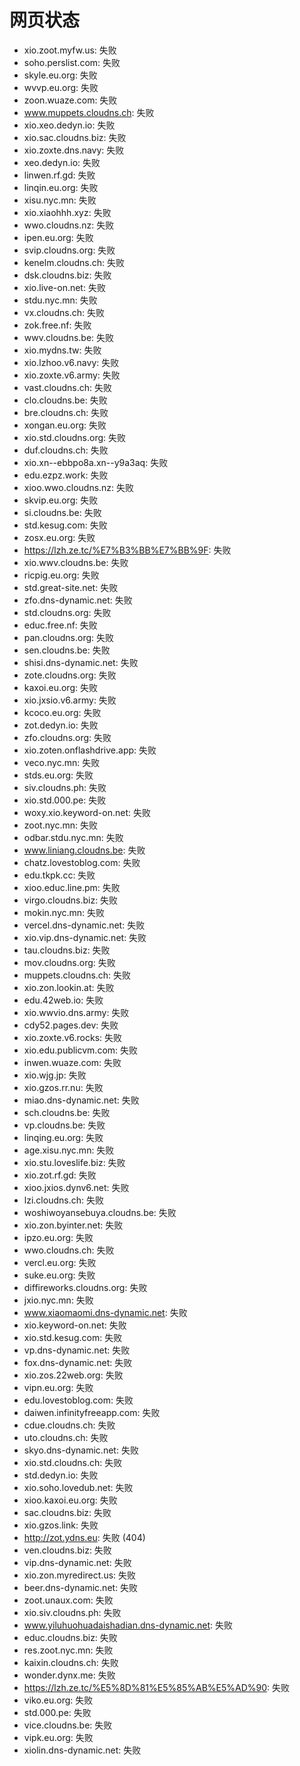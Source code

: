 # 网页状态
- xio.zoot.myfw.us: 失败
- soho.perslist.com: 失败
- skyle.eu.org: 失败
- wvvp.eu.org: 失败
- zoon.wuaze.com: 失败
- www.muppets.cloudns.ch: 失败
- xio.xeo.dedyn.io: 失败
- xio.sac.cloudns.biz: 失败
- xio.zoxte.dns.navy: 失败
- xeo.dedyn.io: 失败
- linwen.rf.gd: 失败
- linqin.eu.org: 失败
- xisu.nyc.mn: 失败
- xio.xiaohhh.xyz: 失败
- wwo.cloudns.nz: 失败
- ipen.eu.org: 失败
- svip.cloudns.org: 失败
- kenelm.cloudns.ch: 失败
- dsk.cloudns.biz: 失败
- xio.live-on.net: 失败
- stdu.nyc.mn: 失败
- vx.cloudns.ch: 失败
- zok.free.nf: 失败
- wwv.cloudns.be: 失败
- xio.mydns.tw: 失败
- xio.lzhoo.v6.navy: 失败
- xio.zoxte.v6.army: 失败
- vast.cloudns.ch: 失败
- clo.cloudns.be: 失败
- bre.cloudns.ch: 失败
- xongan.eu.org: 失败
- xio.std.cloudns.org: 失败
- duf.cloudns.ch: 失败
- xio.xn--ebbpo8a.xn--y9a3aq: 失败
- edu.ezpz.work: 失败
- xioo.wwo.cloudns.nz: 失败
- skvip.eu.org: 失败
- si.cloudns.be: 失败
- std.kesug.com: 失败
- zosx.eu.org: 失败
- https://lzh.ze.tc/%E7%B3%BB%E7%BB%9F: 失败
- xio.wwv.cloudns.be: 失败
- ricpig.eu.org: 失败
- std.great-site.net: 失败
- zfo.dns-dynamic.net: 失败
- std.cloudns.org: 失败
- educ.free.nf: 失败
- pan.cloudns.org: 失败
- sen.cloudns.be: 失败
- shisi.dns-dynamic.net: 失败
- zote.cloudns.org: 失败
- kaxoi.eu.org: 失败
- xio.jxsio.v6.army: 失败
- kcoco.eu.org: 失败
- zot.dedyn.io: 失败
- zfo.cloudns.org: 失败
- xio.zoten.onflashdrive.app: 失败
- veco.nyc.mn: 失败
- stds.eu.org: 失败
- siv.cloudns.ph: 失败
- xio.std.000.pe: 失败
- woxy.xio.keyword-on.net: 失败
- zoot.nyc.mn: 失败
- odbar.stdu.nyc.mn: 失败
- www.liniang.cloudns.be: 失败
- chatz.lovestoblog.com: 失败
- edu.tkpk.cc: 失败
- xioo.educ.line.pm: 失败
- virgo.cloudns.biz: 失败
- mokin.nyc.mn: 失败
- vercel.dns-dynamic.net: 失败
- xio.vip.dns-dynamic.net: 失败
- tau.cloudns.biz: 失败
- mov.cloudns.org: 失败
- muppets.cloudns.ch: 失败
- xio.zon.lookin.at: 失败
- edu.42web.io: 失败
- xio.wwvio.dns.army: 失败
- cdy52.pages.dev: 失败
- xio.zoxte.v6.rocks: 失败
- xio.edu.publicvm.com: 失败
- inwen.wuaze.com: 失败
- xio.wjg.jp: 失败
- xio.gzos.rr.nu: 失败
- miao.dns-dynamic.net: 失败
- sch.cloudns.be: 失败
- vp.cloudns.be: 失败
- linqing.eu.org: 失败
- age.xisu.nyc.mn: 失败
- xio.stu.loveslife.biz: 失败
- xio.zot.rf.gd: 失败
- xioo.jxios.dynv6.net: 失败
- lzi.cloudns.ch: 失败
- woshiwoyansebuya.cloudns.be: 失败
- xio.zon.byinter.net: 失败
- ipzo.eu.org: 失败
- wwo.cloudns.ch: 失败
- vercl.eu.org: 失败
- suke.eu.org: 失败
- diffireworks.cloudns.org: 失败
- jxio.nyc.mn: 失败
- www.xiaomaomi.dns-dynamic.net: 失败
- xio.keyword-on.net: 失败
- xio.std.kesug.com: 失败
- vp.dns-dynamic.net: 失败
- fox.dns-dynamic.net: 失败
- xio.zos.22web.org: 失败
- vipn.eu.org: 失败
- edu.lovestoblog.com: 失败
- daiwen.infinityfreeapp.com: 失败
- cdue.cloudns.ch: 失败
- uto.cloudns.ch: 失败
- skyo.dns-dynamic.net: 失败
- xio.std.cloudns.ch: 失败
- std.dedyn.io: 失败
- xio.soho.lovedub.net: 失败
- xioo.kaxoi.eu.org: 失败
- sac.cloudns.biz: 失败
- xio.gzos.link: 失败
- http://zot.ydns.eu: 失败 (404)
- ven.cloudns.biz: 失败
- vip.dns-dynamic.net: 失败
- xio.zon.myredirect.us: 失败
- beer.dns-dynamic.net: 失败
- zoot.unaux.com: 失败
- xio.siv.cloudns.ph: 失败
- www.yiluhuohuadaishadian.dns-dynamic.net: 失败
- educ.cloudns.biz: 失败
- res.zoot.nyc.mn: 失败
- kaixin.cloudns.ch: 失败
- wonder.dynx.me: 失败
- https://lzh.ze.tc/%E5%8D%81%E5%85%AB%E5%AD%90: 失败
- viko.eu.org: 失败
- std.000.pe: 失败
- vice.cloudns.be: 失败
- vipk.eu.org: 失败
- xiolin.dns-dynamic.net: 失败

